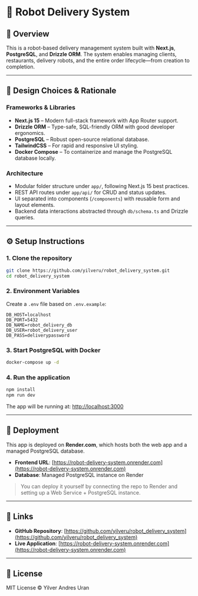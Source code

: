 # 🤖 Robot Delivery System

## 🧾 Overview

This is a robot-based delivery management system built with **Next.js**, **PostgreSQL**, and **Drizzle ORM**. The system enables managing clients, restaurants, delivery robots, and the entire order lifecycle—from creation to completion.

---

## 🧠 Design Choices & Rationale

### Frameworks & Libraries

- **Next.js 15** – Modern full-stack framework with App Router support.
- **Drizzle ORM** – Type-safe, SQL-friendly ORM with good developer ergonomics.
- **PostgreSQL** – Robust open-source relational database.
- **TailwindCSS** – For rapid and responsive UI styling.
- **Docker Compose** – To containerize and manage the PostgreSQL database locally.

### Architecture

- Modular folder structure under `app/`, following Next.js 15 best practices.
- REST API routes under `app/api/` for CRUD and status updates.
- UI separated into components (`/components`) with reusable form and layout elements.
- Backend data interactions abstracted through `db/schema.ts` and Drizzle queries.

---

## ⚙️ Setup Instructions

### 1. Clone the repository

```bash
git clone https://github.com/yilveru/robot_delivery_system.git
cd robot_delivery_system
```

### 2. Environment Variables

Create a `.env` file based on `.env.example`:

```env
DB_HOST=localhost
DB_PORT=5432
DB_NAME=robot_delivery_db
DB_USER=robot_delivery_user
DB_PASS=deliverypassword
```

### 3. Start PostgreSQL with Docker

```bash
docker-compose up -d
```

### 4. Run the application

```bash
npm install
npm run dev
```

The app will be running at: [http://localhost:3000](http://localhost:3000)

---

## 🚀 Deployment

This app is deployed on **Render.com**, which hosts both the web app and a managed PostgreSQL database.

- **Frontend URL**: [https://robot-delivery-system.onrender.com](https://robot-delivery-system.onrender.com)
- **Database**: Managed PostgreSQL instance on Render

> You can deploy it yourself by connecting the repo to Render and setting up a Web Service + PostgreSQL instance.

---

## 🔗 Links

- **GitHub Repository**: [https://github.com/yilveru/robot_delivery_system](https://github.com/yilveru/robot_delivery_system)
- **Live Application**: [https://robot-delivery-system.onrender.com](https://robot-delivery-system.onrender.com)

---

## 📄 License

MIT License © Yilver Andres Uran